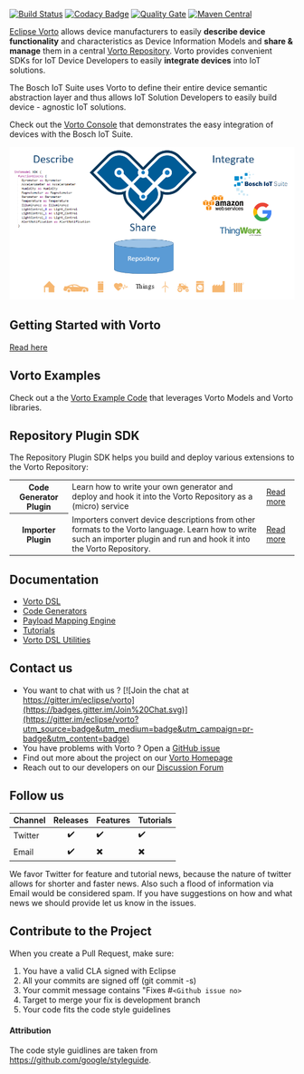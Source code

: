 [![Build Status](https://travis-ci.org/eclipse/vorto.svg?branch=development)](https://travis-ci.org/eclipse/vorto)
[![Codacy Badge](https://api.codacy.com/project/badge/Grade/bb310438f9684fd0b133eb8bebf14ee1)](https://www.codacy.com/app/alexander-edelmann/vorto?utm_source=github.com&amp;utm_medium=referral&amp;utm_content=eclipse/vorto&amp;utm_campaign=Badge_Grade)
[![Quality Gate](https://sonarcloud.io/api/project_badges/measure?project=org.eclipse.vorto%3Aparent&metric=alert_status)](https://sonarcloud.io/dashboard?id=org.eclipse.vorto%3Aparent)
[![Maven Central](https://maven-badges.herokuapp.com/maven-central/org.eclipse.vorto/parent/badge.svg)](https://maven-badges.herokuapp.com/maven-central/org.eclipse.vorto/parent)

[Eclipse Vorto](http://www.eclipse.org/vorto) allows device manufacturers to easily **describe device functionality** and characteristics as Device Information Models and **share & manage** them in a central [Vorto Repository](http://vorto.eclipse.org). Vorto provides convenient SDKs for IoT Device Developers to easily **integrate devices** into IoT solutions. 

The Bosch IoT Suite uses Vorto to define their entire device semantic abstraction layer and thus allows IoT Solution Developers to easily build device - agnostic IoT solutions. 

Check out the [Vorto Console](https://vorto.eclipse.org/console) that demonstrates the easy integration of devices with the Bosch IoT Suite.

<img src="docs/images/vorto_cover.png"/>


## Getting Started with Vorto

[Read here](docs/gettingstarted.md)

## Vorto Examples

Check out a the [Vorto Example Code](https://www.github.com/eclipse/vorto-examples) that leverages Vorto Models and Vorto libraries.

## Repository Plugin SDK

The Repository Plugin SDK helps you build and deploy various extensions to the Vorto Repository:

<table>
	<tr>
		<th>Code Generator Plugin</th>
		<td>Learn how to write your own generator and deploy and hook it into the Vorto Repository as a (micro) service</td>
		<td><a href="plugin-sdk/Readme.md">Read more</a></td>
	</tr>
	<tr>
		<th>Importer Plugin</th>
		<td>Importers convert device descriptions from other formats to the Vorto language. Learn how to write such an importer plugin and run and hook it into the Vorto Repository.</td>
		<td><a href="repository/repository-importer/Readme.md">Read more</a></td>
	</tr>
</table>

## Documentation

- [Vorto DSL](core-bundles/docs/quickhelp_dsl.md)
- [Code Generators](generators/Readme.md)
- [Payload Mapping Engine](mapping-engine/Readme.md)
- [Tutorials](docs/gettingstarted.md)
- [Vorto DSL Utilities](utilities/Readme.md)

## Contact us
 - You want to chat with us ? [![Join the chat at https://gitter.im/eclipse/vorto](https://badges.gitter.im/Join%20Chat.svg)](https://gitter.im/eclipse/vorto?utm_source=badge&utm_medium=badge&utm_campaign=pr-badge&utm_content=badge)
 - You have problems with Vorto ? Open a [GitHub issue](https://github.com/eclipse/vorto/issues)
 - Find out more about the project on our [Vorto Homepage](http://www.eclipse.org/vorto)
 - Reach out to our developers on our [Discussion Forum](http://eclipse.org/forums/eclipse.vorto) 

## Follow us

| Channel | Releases           | Features                 | Tutorials                |
|:--------|:------------------:|:-------------------------|--------------------------|
| Twitter | :heavy_check_mark: | :heavy_check_mark:       | :heavy_check_mark:       |
| Email   | :heavy_check_mark: | :heavy_multiplication_x: | :heavy_multiplication_x: |

We favor Twitter for feature and tutorial news, because the nature of twitter allows for shorter and faster news. 
Also such a flood of information via Email would be considered spam. 
If you have suggestions on how and what news we should provide let us know in the issues.

## Contribute to the Project

When you create a Pull Request, make sure:

1. You have a valid CLA signed with Eclipse
2. All your commits are signed off (git commit -s)
3. Your commit message contains "Fixes #`<Github issue no>`
4. Target to merge your fix is development branch
5. Your code fits the code style guidelines


#### Attribution
The code style guidlines are taken from https://github.com/google/styleguide.



